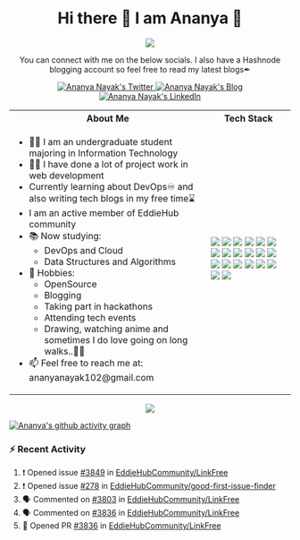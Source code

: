 <h1 align="center"> Hi there 👋 I am Ananya 👩 </h1> 

<p align="center">
  <img src="https://media.giphy.com/media/jTNG3RF6EwbkpD4LZx/giphy.gif"/>
</p>

<p align="center">You can connect with me on the below socials. I also have a Hashnode blogging account so feel free to read my latest blogs✒</p>

<p align="center">
  <a href="http://twitter.com/Ananya_codes">
    <img src="https://img.shields.io/badge/Twitter-%231DA1F2.svg?style=for-the-badge&logo=Twitter&logoColor=white" alt="Ananya Nayak's Twitter"/>
  </a>
  <a href="https://ananyacodes.hashnode.dev/">
    <img src="https://img.shields.io/badge/Hashnode-2962FF?style=for-the-badge&logo=hashnode&logoColor=white" alt="Ananya Nayak's Blog"/>
  </a>
  <a href="https://www.linkedin.com/in/ananya-nayak-9bb2a4231/">
    <img src="https://img.shields.io/badge/linkedin-%230077B5.svg?style=for-the-badge&logo=linkedin&logoColor=white" alt="Ananya Nayak's LinkedIn"/>
  </a>
</p> 

<table>
<tr>
 <th>About Me</th>
 <th>Tech Stack</th>
</tr>

<tr>
 <td width="70%">
   <ul>
     <li> 👩‍🎓 I am an undergraduate student majoring in Information Technology </li>
     <li> 👩‍💻 I have done a lot of project work in web development </li>
     <li> Currently learning about DevOps♾ and also writing tech blogs in my free time⌛ </li>
     <li> I am an active member of EddieHub community</li>
     <li> 📚 Now studying:   
        <ul> 
          <li> DevOps and Cloud</li>   
          <li> Data Structures and Algorithms </li> 
        </ul>          
     </li>  
     <li> 🏓 Hobbies:
        <ul> 
          <li> OpenSource </li>
          <li> Blogging </li>
          <li> Taking part in hackathons</li>
          <li> Attending tech events</li>
          <li> Drawing, watching anime and sometimes I do love going on long walks..🚶‍♀️</li>
        </ul>
     </li>  
     <li> 📫 Feel free to reach me at: ananyanayak102@gmail.com</li>
   </ul> 
</td>
<td>
    <img src="https://img.shields.io/badge/java-%23ED8B00.svg?style=for-the-badge&logo=java&logoColor=white"/>
    <img src="https://img.shields.io/badge/git-%23F05033.svg?style=for-the-badge&logo=git&logoColor=white"/>
    <img src="https://img.shields.io/badge/github-%23121011.svg?style=for-the-badge&logo=github&logoColor=white"/>
    <img src="https://img.shields.io/badge/gitpod-f06611.svg?style=for-the-badge&logo=gitpod&logoColor=white"/>
    <img src="https://img.shields.io/badge/javascript-%23323330.svg?style=for-the-badge&logo=javascript&logoColor=%23F7DF1E"/>
    <img src="https://img.shields.io/badge/css3-%231572B6.svg?style=for-the-badge&logo=css3&logoColor=white"/>
    <img src="https://img.shields.io/badge/html5-%23E34F26.svg?style=for-the-badge&logo=html5&logoColor=white"/>
    <img src="https://img.shields.io/badge/bootstrap-%23563D7C.svg?style=for-the-badge&logo=bootstrap&logoColor=white"/>
    <img src="https://img.shields.io/badge/react-%2320232a.svg?style=for-the-badge&logo=react&logoColor=%2361DAFB"/>
    <img src="https://img.shields.io/badge/docker-%230db7ed.svg?style=for-the-badge&logo=docker&logoColor=white"/>
    <img src="https://img.shields.io/badge/Visual%20Studio%20Code-0078d7.svg?style=for-the-badge&logo=visual-studio-code&logoColor=white"/>
    <img src="https://img.shields.io/badge/VIM-%2311AB00.svg?style=for-the-badge&logo=vim&logoColor=white"/> 
    <img src="https://img.shields.io/badge/Socket.io-black?style=for-the-badge&logo=socket.io&badgeColor=010101"/>
    <img src="https://img.shields.io/badge/Ubuntu-E95420?style=for-the-badge&logo=ubuntu&logoColor=white"/>
    <img src="https://img.shields.io/badge/Firebase-039BE5?style=for-the-badge&logo=Firebase&logoColor=white"/>
    <img src="https://img.shields.io/badge/MongoDB-%234ea94b.svg?style=for-the-badge&logo=mongodb&logoColor=white"/>
    <img src="https://img.shields.io/badge/node.js-6DA55F?style=for-the-badge&logo=node.js&logoColor=white"/>
    <img src="https://img.shields.io/badge/NPM-%23000000.svg?style=for-the-badge&logo=npm&logoColor=white"/>
    <img src="https://img.shields.io/badge/express.js-%23404d59.svg?style=for-the-badge&logo=express&logoColor=%2361DAFB"/>
    <img src="https://img.shields.io/badge/python-3670A0?style=for-the-badge&logo=python&logoColor=ffdd54"/>
  </td>
</tr>
</table>

<p align="center">
  <img src="https://github-readme-stats.vercel.app/api?username=Ananya2001-an&show_icons=true&theme=tokyonight"/>
</p>

[![Ananya's github activity graph](https://github-readme-activity-graph.cyclic.app/graph?username=Ananya2001-an&theme=github-compact)](https://github.com/Ananya2001-an/github-readme-activity-graph)

### ⚡ Recent Activity

<!--START_SECTION:activity-->
1. ❗️ Opened issue [#3849](https://github.com/EddieHubCommunity/LinkFree/issues/3849) in [EddieHubCommunity/LinkFree](https://github.com/EddieHubCommunity/LinkFree)
2. ❗️ Opened issue [#278](https://github.com/EddieHubCommunity/good-first-issue-finder/issues/278) in [EddieHubCommunity/good-first-issue-finder](https://github.com/EddieHubCommunity/good-first-issue-finder)
3. 🗣 Commented on [#3803](https://github.com/EddieHubCommunity/LinkFree/issues/3803) in [EddieHubCommunity/LinkFree](https://github.com/EddieHubCommunity/LinkFree)
4. 🗣 Commented on [#3836](https://github.com/EddieHubCommunity/LinkFree/issues/3836) in [EddieHubCommunity/LinkFree](https://github.com/EddieHubCommunity/LinkFree)
5. 💪 Opened PR [#3836](https://github.com/EddieHubCommunity/LinkFree/pull/3836) in [EddieHubCommunity/LinkFree](https://github.com/EddieHubCommunity/LinkFree)
<!--END_SECTION:activity-->


